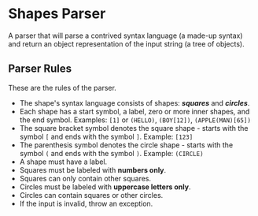 # Shapes Parser
A parser that will parse a contrived syntax language (a made-up syntax) and return an object representation of the input string (a tree of objects).

## Parser Rules
These are the rules of the parser.
- The shape's syntax language consists of shapes: **_squares_** and **_circles_**.
- Each shape has a start symbol, a label, zero or more inner shapes, and the end symbol. Examples: `[1]` or  `(HELLO)`, `(BOY[12])`, `(APPLE(MAN)[65])`
- The square bracket symbol denotes the square shape - starts with the symbol `[` and ends with the symbol `]`. Example: `[123]`
- The parenthesis symbol denotes the circle shape - starts with the symbol `(` and ends with the symbol `)`.  Example: `(CIRCLE)`
- A shape must have a label.
- Squares must be labeled with  **numbers only**.
- Squares can only contain other squares.
- Circles must be labeled with **uppercase letters only**.
- Circles can contain squares or other circles.
- If the input is invalid, throw an exception.
